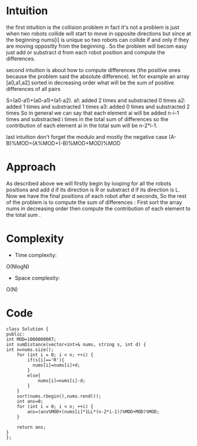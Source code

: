 # Intuition
<!-- Describe your first thoughts on how to solve this problem. -->
the first intuition is the collision problem in fact it's not a problem is just when two robots collide will start to move in opposite directions but since at the beginning nums[i] is unique so two robots can collide if and only if they are moving oppositly from the beginning . So the problem will becom easy just add or substract d from each robot position and compute the differences.

second intuition is about how to compute differences (the positive ones because the problem said the absolute difference).
let for example an array [a0,a1,a2] sorted in decreasing order what will be the sum of positive differences of all pairs 

S=(a0-a1)+(a0-a1)+(a1-a2). 
a1: added 2 times and substracted 0 times
a2: added 1 times and substracted 1 times
a3: added 0 times and substracted 2 times
So in general we can say that each element ai will be added n-i-1 times and substracted i times in the total sum of differences so the contribution of each element ai in the total sum will be n-2*i-1.

last intuition don't forget the modulo and mostly the negative case 
(A-B)%MOD=(A%MOD+(-B)%MOD+MOD)%MOD  
# Approach
<!-- Describe your approach to solving the problem. -->
As described above we will firstly begin by looping for all the robots positions and add d if its direction is R or substract d if its direction is L.
Now we have the final positions of each robot after d seconds, So the rest of the problem is to compute the sum of differences : 
First sort the array nums in decreasing order then compute the contribution of each element to the total sum . 
# Complexity
- Time complexity:
<!-- Add your time complexity here, e.g. $$O(n)$$ -->
 O(NlogN)
- Space complexity:
<!-- Add your space complexity here, e.g. $$O(n)$$ -->
O(N)
# Code
```
class Solution {
public:
int MOD=1000000007;
int sumDistance(vector<int>& nums, string s, int d) {
int n=nums.size();
    for (int i = 0; i < n; ++i) {
        if(s[i]=='R'){
          nums[i]=nums[i]+d;
        }
        else{
            nums[i]=nums[i]-d;
        }
    }
    sort(nums.rbegin(),nums.rend());
    int ans=0;
    for (int i = 0; i < n; ++i) {
        ans=(ans%MOD+(nums[i]*1LL*(n-2*i-1))%MOD+MOD)%MOD;
    }
    
    return ans;
}
};
```
